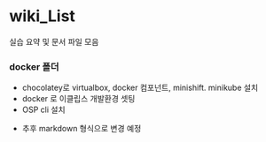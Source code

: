 # wiki_List

실습 요약 및 문서 파일 모음

### docker 폴더
- chocolatey로 virtualbox, docker 컴포넌트, minishift. minikube 설치
- docker 로 이클립스 개발환경 셋팅 
- OSP cli 설치 

* 추후 markdown 형식으로 변경 예정

